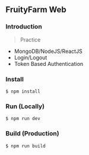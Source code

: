 ## FruityFarm Web

### Introduction
> Practice

- MongoDB/NodeJS/ReactJS
- Login/Logout
- Token Based Authentication

### Install
``` shell
$ npm install
```

### Run (Locally)
``` shell
$ npm run dev
```

### Build (Production)
``` shell
$ npm run build
```
